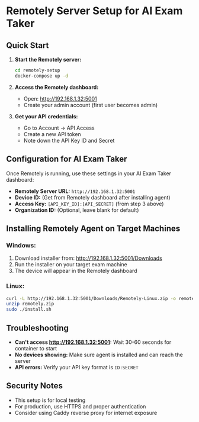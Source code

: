 # Remotely Server Setup for AI Exam Taker

## Quick Start

1. **Start the Remotely server:**
   ```bash
   cd remotely-setup
   docker-compose up -d
   ```

2. **Access the Remotely dashboard:**
   - Open: http://192.168.1.32:5001
   - Create your admin account (first user becomes admin)

3. **Get your API credentials:**
   - Go to Account → API Access
   - Create a new API token
   - Note down the API Key ID and Secret

## Configuration for AI Exam Taker

Once Remotely is running, use these settings in your AI Exam Taker dashboard:

- **Remotely Server URL:** `http://192.168.1.32:5001`
- **Device ID:** (Get from Remotely dashboard after installing agent)
- **Access Key:** `[API_KEY_ID]:[API_SECRET]` (from step 3 above)
- **Organization ID:** (Optional, leave blank for default)

## Installing Remotely Agent on Target Machines

### Windows:
1. Download installer from: http://192.168.1.32:5001/Downloads
2. Run the installer on your target exam machine
3. The device will appear in the Remotely dashboard

### Linux:
```bash
curl -L http://192.168.1.32:5001/Downloads/Remotely-Linux.zip -o remotely.zip
unzip remotely.zip
sudo ./install.sh
```

## Troubleshooting

- **Can't access http://192.168.1.32:5001:** Wait 30-60 seconds for container to start
- **No devices showing:** Make sure agent is installed and can reach the server
- **API errors:** Verify your API key format is `ID:SECRET`

## Security Notes

- This setup is for local testing
- For production, use HTTPS and proper authentication
- Consider using Caddy reverse proxy for internet exposure 